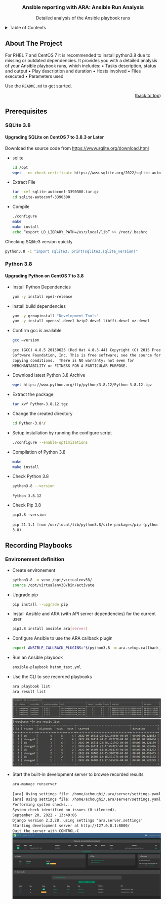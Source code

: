 <!-- PROJECT LOGO -->
<br />
<div align="center">
  <h3 align="center">Ansible reporting with ARA: Ansible Run Analysis</h3>
  <p align="center">
    Detailed analysis of the Ansible playbook runs
</div>

<!-- TABLE OF CONTENTS -->
<details>
  <summary>Table of Contents</summary>
  <ol>
    <li>
      <a href="#about-the-project">About The Project</a>
    </li>
    <li>
      <a href="#prerequisites">Prerequisites</a>
      <ul>
        <li><a href="#sqlite38">SQLite 3.8</a></li>
        <li><a href="#python38">Python 3.8</a></li>
      </ul>
    </li>
    <li><a href="#recording_playbooks">Recording playbooks</a></li>
  </ol>
</details>

## About The Project

For RHEL 7 and CentOS 7 it is recommended to install python3.8 due to missing or outdated dependencies. 
It provides you with a detailed analysis of your Ansible playbook runs, which includes:
•	Tasks description, status and output
•	Play description and duration
•	Hosts involved
•	Files executed
•	Parameters used

Use the `README.md` to get started.

<p align="right">(<a href="#readme-top">back to top</a>)</p>

## Prerequisites

### SQLite 3.8

#### Upgrading SQLite on CentOS 7 to 3.8.3 or Later
Download the source code from https://www.sqlite.org/download.html
* sqlite
  ```sh
  cd /opt
  wget --no-check-certificate https://www.sqlite.org/2022/sqlite-autoconf-3390300.tar.gz
  ```
* Extract File
   ```sh
  tar -xvf sqlite-autoconf-3390300.tar.gz
  cd sqlite-autoconf-3390300
  ```
 * Compile
    ```sh
   ./configure
   make
   make install
   echo “export LD_LIBRARY_PATH=/usr/local/lib” >> /root/.bashrc
   ```
 Checking SQlite3 version quickly
   ```sh
  python3.8 -c "import sqlite3; print(sqlite3.sqlite_version)"
  ```
### Python 3.8
  #### Upgrading Python on CentOS 7 to 3.8
  * Install Python Dependencies
    ```sh
    yum -y install epel-release
    ```
  * install build dependencies
     ```sh
    yum -y groupinstall "Development Tools"
    yum -y install openssl-devel bzip2-devel libffi-devel xz-devel
    ```
  * Confirm gcc is available
      ```sh
    gcc –version
    ```
    `gcc (GCC) 4.8.5 20150623 (Red Hat 4.8.5-44)
    Copyright (C) 2015 Free Software Foundation, Inc.
    This is free software; see the source for copying conditions.  There is NO
    warranty; not even for MERCHANTABILITY or FITNESS FOR A PARTICULAR PURPOSE.`

  * Download latest Python 3.8 Archive
      ```sh
    wget https://www.python.org/ftp/python/3.8.12/Python-3.8.12.tgz
    ```
  * Extract the package
      ```sh
    tar xvf Python-3.8.12.tgz
    ```
  * Change the created directory
      ```sh
    cd Python-3.8*/
    ```
  * Setup installation by running the configure script
      ```sh
    ./configure --enable-optimizations
    ```
  * Compilation of Python 3.8
      ```sh
    make
    make install
    ```
  * Check Python 3.8
      ```sh
    python3.8 --version
    ```
    `Python 3.8.12`
    
   * Check Pip 3.8
      ```sh
     pip3.8 –version
     ```
     `pip 21.1.1 from /usr/local/lib/python3.8/site-packages/pip (python 3.8)`
    
  ## Recording Playbooks
  ### Environement definition
  * Create environement
       ```sh
     python3.8 -m venv /opt/virtualenv38/
     source /opt/virtualenv38/bin/activate
     ```
   * Upgrade pip
      ```sh
     pip install --upgrade pip
     ```
   * Install Ansible and ARA (with API server dependencies) for the current user
       ```sh
     pip3.8 install ansible ara[server]
     ```
   * Configure Ansible to use the ARA callback plugin
       ```sh
     export ANSIBLE_CALLBACK_PLUGINS="$(python3.8 -m ara.setup.callback_plugins)"
     ```
   * Run an Ansible playbook
       ```sh
     ansible-playbook hstnm_test.yml
     ```
   * Use the CLI to see recorded playbooks
       ```sh
     ara playbook list
     ara result list
     ```
     <img src="images/ara_playbook_list.JPG">
     <img src="images/ara_result_list.JPG">
   * Start the built-in development server to browse recorded results
       ```sh
     ara-manage runserver
     ```
   
     `[ara] Using settings file: /home/achoughi/.ara/server/settings.yaml`<br/>
     `[ara] Using settings file: /home/achoughi/.ara/server/settings.yaml`<br/>
      `Performing system checks...`<br/>
      `System check identified no issues (0 silenced).`<br/>
      `September 20, 2022 - 13:49:06`<br/>
      `Django version 2.2.28, using settings 'ara.server.settings'`<br/>
      `Starting development server at http://127.0.0.1:8000/`<br/>
      `Quit the server with CONTROL-C`<br/>
      <img src="images/ara_capture.JPG">

